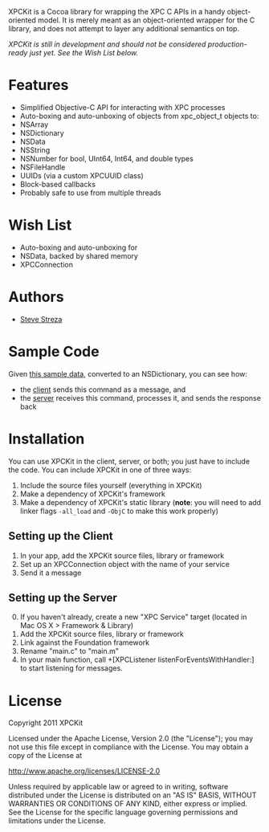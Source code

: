 XPCKit is a Cocoa library for wrapping the XPC C APIs in a handy object-oriented model. It is merely meant as an object-oriented wrapper for the C library, and does not attempt to layer any additional semantics on top.

*XPCKit is still in development and should not be considered production-ready just yet. See the Wish List below.*

Features
========

- Simplified Objective-C API for interacting with XPC processes
- Auto-boxing and auto-unboxing of objects from xpc_object_t objects to:
 - NSArray
 - NSDictionary
 - NSData
 - NSString
 - NSNumber for bool, UInt64, Int64, and double types
 - NSFileHandle
 - UUIDs (via a custom XPCUUID class)
- Block-based callbacks
- Probably safe to use from multiple threads

Wish List
=========

- Auto-boxing and auto-unboxing for
 - NSData, backed by shared memory
 - XPCConnection

Authors
=======

- [Steve Streza](https://twitter.com/SteveStreza)

Sample Code
===========

Given [this sample data](https://github.com/amazingsyco/XPCKit/blob/master/TestApp/multiply.json), converted to an NSDictionary, you can see how:

- the [client](https://github.com/amazingsyco/XPCKit/blob/master/TestApp/TestAppAppDelegate.m) sends this command as a message, and
- the [server](https://github.com/amazingsyco/XPCKit/blob/master/TestService/main.m) receives this command, processes it, and sends the response back

Installation
============

You can use XPCKit in the client, server, or both; you just have to include the code. You can include XPCKit in one of three ways:

1. Include the source files yourself (everything in XPCKit)
2. Make a dependency of XPCKit's framework
3. Make a dependency of XPCKit's static library (**note**: you will need to add linker flags `-all_load` and `-ObjC` to make this work properly)

Setting up the Client
---------------------

1. In your app, add the XPCKit source files, library or framework
2. Set up an XPCConnection object with the name of your service
3. Send it a message

Setting up the Server
---------------------

0. If you haven't already, create a new "XPC Service" target (located in Mac OS X > Framework & Library)
1. Add the XPCKit source files, library or framework
2. Link against the Foundation framework
3. Rename "main.c" to "main.m"
4. In your main function, call +[XPCListener listenForEventsWithHandler:] to start listening for messages.

License
=======

Copyright 2011 XPCKit

Licensed under the Apache License, Version 2.0 (the "License");
you may not use this file except in compliance with the License.
You may obtain a copy of the License at

http://www.apache.org/licenses/LICENSE-2.0

Unless required by applicable law or agreed to in writing, software
distributed under the License is distributed on an "AS IS" BASIS,
WITHOUT WARRANTIES OR CONDITIONS OF ANY KIND, either express or implied.
See the License for the specific language governing permissions and
limitations under the License.
